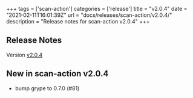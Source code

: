+++
tags = ['scan-action']
categories = ['release']
title = "v2.0.4"
date = "2021-02-11T16:01:39Z"
url = "docs/releases/scan-action/v2.0.4/"
description = "Release notes for scan-action v2.0.4"
+++

## Release Notes

Version [v2.0.4](https://github.com/anchore/scan-action/releases/tag/v2.0.4)

## New in scan-action v2.0.4

- bump grype to 0.7.0 (#81)

